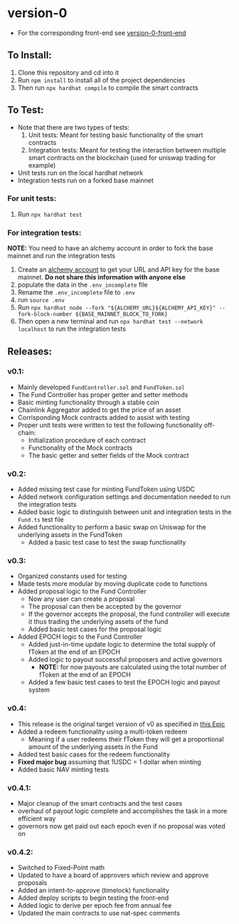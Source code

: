 # version-0

- For the corresponding front-end see [version-0-front-end](https://github.com/Fund-Finance/verson-0-front-end)

## To Install:
1) Clone this repository and cd into it
2) Run `npm install` to install all of the project dependencies
3) Then run `npx hardhat compile` to compile the smart contracts

## To Test:
- Note that there are two types of tests:
    1) Unit tests: Meant for testing basic functionality of the smart contracts
    2) Integration tests: Meant for testing the interaction between multiple smart contracts on the blockchain (used for uniswap trading for example)
- Unit tests run on the local hardhat network
- Integration tests run on a forked base mainnet

### For unit tests:
1) Run `npx hardhat test`

### For integration tests:
**NOTE:** You need to have an alchemy account in order to fork the base mainnet and run the integration tests
1) Create an [alchemy account](https://alchemy.com) to get your URL and API key for the base mainnet. **Do not share this information with anyone else**
2) populate the data in the `.env_incomplete` file
3) Rename the `.env_incomplete` file to `.env`
4) run `source .env`
5) Run `npx hardhat node --fork "${ALCHEMY_URL}${ALCHEMY_API_KEY}" --fork-block-number ${BASE_MAINNET_BLOCK_TO_FORK}`
6) Then open a new terminal and run `npx hardhat test --network localhost` to run the integration tests

## Releases:

### v0.1:
- Mainly developed `FundController.sol` and `FundToken.sol`
- The Fund Controller has proper getter and setter methods
- Basic minting functionality through a stable coin
- Chainlink Aggregator added to get the price of an asset
- Corrisponding Mock contracts added to assist with testing
- Proper unit tests were written to test the following functionality off-chain:
    - Initialization procedure of each contract
    - Functionality of the Mock contracts
    - The basic getter and setter fields of the Mock contract

### v0.2:
- Added missing test case for minting FundToken using USDC
- Added network configuration settings and documentation needed to run the integration tests
- Added basic logic to distinguish between unit and integration tests in the `Fund.ts` test file
- Added functionality to perform a basic swap on Uniswap for the underlying assets in the FundToken
    - Added a basic test case to test the swap functionality

### v0.3:
- Organized constants used for testing
- Made tests more modular by moving duplicate code to functions
- Added proposal logic to the Fund Controller
    - Now any user can create a proposal
    - The proposal can then be accepted by the governor
    - If the governor accepts the proposal, the fund controller will execute it thus trading the underlying assets of the fund
    - Added basic test cases for the proposal logic
- Added EPOCH logic to the Fund Controller
    - Added just-in-time update logic to determine the total supply of fToken at the end of an EPOCH
    - Added logic to payout successful proposers and active governors
        - **NOTE:** for now payouts are calculated using the total number of fToken at the end of an EPOCH
    - Added a few basic test cases to test the EPOCH logic and payout system

### v0.4:
- This release is the original target version of v0 as specified in [this Epic](https://github.com/orgs/Fund-Finance/projects/1?pane=issue&itemId=106788289&issue=Fund-Finance%7Cversion-0-old%7C1)
- Added a redeem functionality using a multi-token redeem
    - Meaning if a user redeems their fToken they will get a proportional amount of the underlying assets in the Fund
- Added test basic cases for the redeem functionality
- **Fixed major bug** assuming that 1USDC = 1 dollar when minting
- Added basic NAV minting tests

### v0.4.1:
- Major cleanup of the smart contracts and the test cases
- overhaul of payout logic complete and accomplishes the task in a more efficient way
- governors now get paid out each epoch even if no proposal was voted on

### v0.4.2:
- Switched to Fixed-Point math
- Updated to have a board of approvers which review and approve proposals
- Added an intent-to-approve (timelock) functionality
- Added deploy scripts to begin testing the front-end
- Added logic to derive per epoch fee from annual fee
- Updated the main contracts to use nat-spec comments
